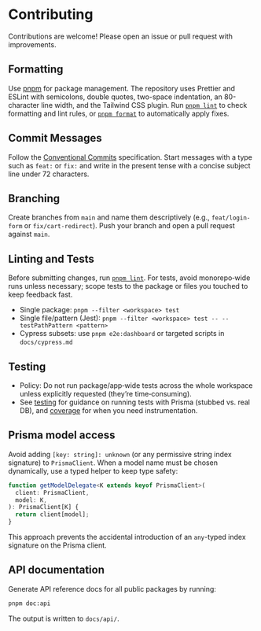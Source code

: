 # Contributing

Contributions are welcome! Please open an issue or pull request with improvements.

## Formatting

Use [pnpm](https://pnpm.io) for package management. The repository uses Prettier and ESLint with semicolons, double quotes, two-space indentation, an 80-character line width, and the Tailwind CSS plugin. Run [`pnpm lint`](../package.json#L24) to check formatting and lint rules, or [`pnpm format`](../package.json#L37) to automatically apply fixes.

## Commit Messages

Follow the [Conventional Commits](https://www.conventionalcommits.org/) specification. Start messages with a type such as `feat:` or `fix:` and write in the present tense with a concise subject line under 72 characters.

## Branching

Create branches from `main` and name them descriptively (e.g., `feat/login-form` or `fix/cart-redirect`). Push your branch and open a pull request against `main`.

## Linting and Tests

Before submitting changes, run [`pnpm lint`](../package.json#L24). For tests, avoid monorepo‑wide runs unless necessary; scope tests to the package or files you touched to keep feedback fast.

- Single package: `pnpm --filter <workspace> test`
- Single file/pattern (Jest): `pnpm --filter <workspace> test -- --testPathPattern <pattern>`
- Cypress subsets: use `pnpm e2e:dashboard` or targeted scripts in `docs/cypress.md`

## Testing

- Policy: Do not run package/app‑wide tests across the whole workspace unless explicitly requested (they’re time‑consuming).
- See [testing](../__tests__/docs/testing.md) for guidance on running tests with Prisma (stubbed vs. real DB), and [coverage](./coverage.md) for when you need instrumentation.

## Prisma model access

Avoid adding `[key: string]: unknown` (or any permissive string index
signature) to `PrismaClient`. When a model name must be chosen dynamically,
use a typed helper to keep type safety:

```ts
function getModelDelegate<K extends keyof PrismaClient>(
  client: PrismaClient,
  model: K,
): PrismaClient[K] {
  return client[model];
}
```

This approach prevents the accidental introduction of an `any`-typed index
signature on the Prisma client.

## API documentation

Generate API reference docs for all public packages by running:

```bash
pnpm doc:api
```

The output is written to `docs/api/`.
